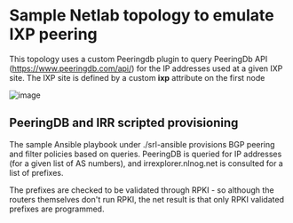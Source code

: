# Sample Netlab topology to emulate IXP peering

This topology uses a custom Peeringdb plugin to query PeeringDb API (https://www.peeringdb.com/api/) for the IP addresses used at a given IXP site.
The IXP site is defined by a custom **ixp** attribute on the first node

![image](https://user-images.githubusercontent.com/2031627/194957437-e9c74aa3-88af-433f-83be-390f0c28f5e8.png)

## PeeringDB and IRR scripted provisioning

The sample Ansible playbook under ./srl-ansible provisions BGP peering and filter policies based on queries.
PeeringDB is queried for IP addresses (for a given list of AS numbers), and irrexplorer.nlnog.net is consulted for a list of prefixes.

The prefixes are checked to be validated through RPKI - so although the routers themselves don't run RPKI, the net result is that only RPKI validated
prefixes are programmed.
